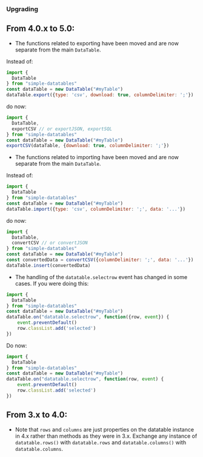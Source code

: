 ### Upgrading

## From 4.0.x to 5.0:

* The functions related to exporting have been moved and are now separate from the main `DataTable`. 

Instead of:

```js
import {
  DataTable
} from "simple-datatables"
const dataTable = new DataTable("#myTable")
dataTable.export({type: 'csv', download: true, columnDelimiter: ';'})
```

do now:

```js
import {
  DataTable,
  exportCSV // or exportJSON, exportSQL
} from "simple-datatables"
const dataTable = new DataTable("#myTable")
exportCSV(dataTable, {download: true, columnDelimiter: ';'})
```

* The functions related to importing have been moved and are now separate from the main `DataTable`. 

Instead of:

```js
import {
  DataTable
} from "simple-datatables"
const dataTable = new DataTable("#myTable")
dataTable.import({type: 'csv', columnDelimiter: ';', data: '...'})
```

do now:

```js
import {
  DataTable,
  convertCSV // or convertJSON
} from "simple-datatables"
const dataTable = new DataTable("#myTable")
const convertedData = convertCSV({columnDelimiter: ';', data: '...'})
dataTable.insert(convertedData)
```

* The handling of the `datatable.selectrow` event has changed in some cases. If you were doing this:

```js
import {
  DataTable
} from "simple-datatables"
const dataTable = new DataTable("#myTable")
dataTable.on("datatable.selectrow", function({row, event}) {
    event.preventDefault()
    row.classList.add('selected')
})
```

Do now:

```js
import {
  DataTable
} from "simple-datatables"
const dataTable = new DataTable("#myTable")
dataTable.on("datatable.selectrow", function(row, event) {
    event.preventDefault()
    row.classList.add('selected')
})
```


## From 3.x to 4.0:

* Note that `rows` and `columns` are just properties on the datatable instance in 4.x rather than methods as they were in 3.x. Exchange any instance of `datatable.rows()` with `datatable.rows` and `datatable.columns()` with `datatable.columns`.